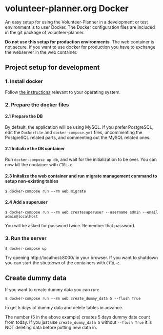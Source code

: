 # volunteer-planner.org Docker
An easy setup for using the Volunteer-Planner in a development or test environment is to user Docker.
The Docker configuration files are included in the git package of volunteer-planner.

**Do not use this setup for production environments**.
The web container is not secure. If you want to use docker for production you have to exchange the webserver in the web
container.

## Project setup for development

### 1. Install docker

Follow [the instructions](https://docs.docker.com/engine/installation/) relevant to your operating system.

### 2. Prepare the docker files

#### 2.1 Prepare the DB

By default, the application will be using MySQL. If you prefer PostgreSQL, edit
the `Dockerfile` and `docker-compose.yml` files, uncommenting the PostgreSQL
related parts, and commenting out the MySQL related ones.

#### 2.1 Initialize the DB container

Run `docker-compose up db`, and wait for the initialization to be over. You can now kill the container with `CTRL-c`.

#### 2.3 Initalize the web container and run migrate management command to setup non-existing tables

    $ docker-compose run --rm web migrate

#### 2.4 Add a superuser

    $ docker-compose run --rm web createsuperuser --username admin --email admin@localhost

You will be asked for password twice. Remember that password.

### 3. Run the server

    $ docker-compose up

Try opening http://localhost:8000/ in your browser. If you want to shutdown you can start the shutdown of the containers with `CTRL-c`.


## Create dummy data
If you want to create dummy data you can run:

    $ docker-compose run --rm web create_dummy_data 5 --flush True

to get 5 days of dummy data and delete tables in advance.

The number (5 in the above example) creates 5 days dummy data count from today.
If you just use `create_dummy_data 5` without `--flush True` it is NOT deleting data before putting new data in.
